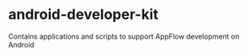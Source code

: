 # android-developer-kit
Contains applications and scripts to support AppFlow development on Android
